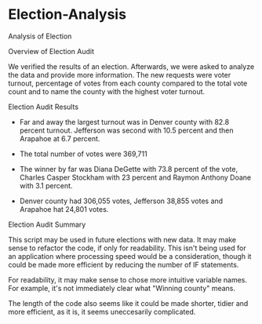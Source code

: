 # Election-Analysis
Analysis of Election

Overview of Election Audit

We verified the results of an election. Afterwards, we were asked to analyze the data and provide more information. The new requests were voter turnout, percentage of votes from each county compared to the total vote count and to name the county with the highest voter turnout.

Election Audit Results

 - Far and away the largest turnout was in Denver county with 82.8 percent turnout. Jefferson was second with 10.5 percent and then Arapahoe at 6.7 percent.  
 - The total number of votes were 369,711

- The winner by far was Diana DeGette with 73.8 percent of the vote, 
Charles Casper Stockham with 23 percent and Raymon Anthony Doane with 3.1 percent.

- Denver county had 306,055 votes, Jefferson 38,855 votes and Arapahoe hat 24,801 votes. 

Election Audit Summary

This script may be used in future elections with new data. It may make sense to refactor the code, if only for readability. This isn't being used for an application where processing speed would be a consideration, though it could be made more efficient by reducing the number of IF statements. 

For readability, it may make sense to chose more intuitive variable names. For example, it's not immediately clear what "Winning county" means. 

The length of the code also seems like it could be made shorter, tidier and more efficient, as it is, it seems uneccesarily complicated.
